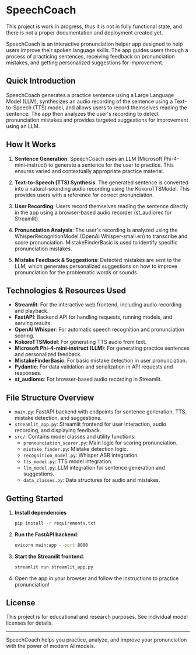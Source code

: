 # SpeechCoach

This project is work in progress, thus it is not in fully functional state, and there is not a proper documentation and deployment created yet.

SpeechCoach is an interactive pronunciation helper app designed to help users improve their spoken language skills. The app guides users through a process of practicing sentences, receiving feedback on pronunciation mistakes, and getting personalized suggestions for improvement.

## Quick Introduction

SpeechCoach generates a practice sentence using a Large Language Model (LLM), synthesizes an audio recording of the sentence using a Text-to-Speech (TTS) model, and allows users to record themselves reading the sentence. The app then analyzes the user's recording to detect pronunciation mistakes and provides targeted suggestions for improvement using an LLM.

## How It Works

1. **Sentence Generation**: SpeechCoach uses an LLM (Microsoft Phi-4-mini-instruct) to generate a sentence for the user to practice. This ensures varied and contextually appropriate practice material.

2. **Text-to-Speech (TTS) Synthesis**: The generated sentence is converted into a natural-sounding audio recording using the KokoroTTSModel. This provides users with a reference for correct pronunciation.

3. **User Recording**: Users record themselves reading the sentence directly in the app using a browser-based audio recorder (st_audiorec for Streamlit).

4. **Pronunciation Analysis**: The user's recording is analyzed using the WhisperRecognitionModel (OpenAI Whisper-small.en) to transcribe and score pronunciation. MistakeFinderBasic is used to identify specific pronunciation mistakes.

5. **Mistake Feedback & Suggestions**: Detected mistakes are sent to the LLM, which generates personalized suggestions on how to improve pronunciation for the problematic words or sounds.

## Technologies & Resources Used

- **Streamlit**: For the interactive web frontend, including audio recording and playback.
- **FastAPI**: Backend API for handling requests, running models, and serving results.
- **OpenAI Whisper**: For automatic speech recognition and pronunciation scoring.
- **KokoroTTSModel**: For generating TTS audio from text.
- **Microsoft Phi-4-mini-instruct (LLM)**: For generating practice sentences and personalized feedback.
- **MistakeFinderBasic**: For basic mistake detection in user pronunciation.
- **Pydantic**: For data validation and serialization in API requests and responses.
- **st_audiorec**: For browser-based audio recording in Streamlit.

## File Structure Overview

- `main.py`: FastAPI backend with endpoints for sentence generation, TTS, mistake detection, and suggestions.
- `streamlit_app.py`: Streamlit frontend for user interaction, audio recording, and displaying feedback.
- `src/`: Contains model classes and utility functions:
  - `pronounciation_scorer.py`: Main logic for scoring pronunciation.
  - `mistake_finder.py`: Mistake detection logic.
  - `recognition_model.py`: Whisper ASR integration.
  - `tts_model.py`: TTS model integration.
  - `llm_model.py`: LLM integration for sentence generation and suggestions.
  - `data_classes.py`: Data structures for audio and mistakes.

## Getting Started

1. **Install dependencies**
   ```bash
   pip install -r requirements.txt
   ```
2. **Run the FastAPI backend**:
   ```bash
   uvicorn main:app --port 8000
   ```
3. **Start the Streamlit frontend**:
   ```bash
   streamlit run streamlit_app.py
   ```
4. Open the app in your browser and follow the instructions to practice pronunciation!

## License

This project is for educational and research purposes. See individual model licenses for details.

---

SpeechCoach helps you practice, analyze, and improve your pronunciation with the power of modern AI models.
